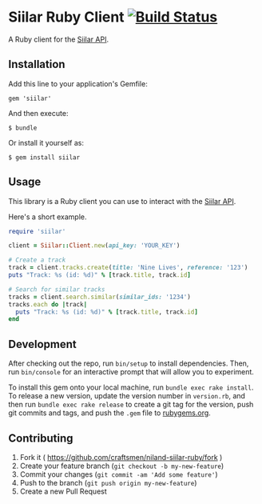 # Siilar Ruby Client [![Build Status](https://travis-ci.org/craftsmen/niland-siilar-ruby.svg?branch=better-methods-names)](https://travis-ci.org/craftsmen/niland-siilar-ruby)

A Ruby client for the [Siilar API](http://api.niland.io/2.0/doc/).

## Installation

Add this line to your application's Gemfile:

    gem 'siilar'

And then execute:

    $ bundle

Or install it yourself as:

    $ gem install siilar

## Usage

This library is a Ruby client you can use to interact with the [Siilar API](http://api.niland.io/2.0/doc/).

Here's a short example.

```ruby
require 'siilar'

client = Siilar::Client.new(api_key: 'YOUR_KEY')

# Create a track
track = client.tracks.create(title: 'Nine Lives', reference: '123')
puts "Track: %s (id: %d)" % [track.title, track.id]

# Search for similar tracks
tracks = client.search.similar(similar_ids: '1234')
tracks.each do |track|
  puts "Track: %s (id: %d)" % [track.title, track.id]
end
```

## Development

After checking out the repo, run `bin/setup` to install dependencies. Then, run `bin/console` for an interactive prompt that will allow you to experiment.

To install this gem onto your local machine, run `bundle exec rake install`. To release a new version, update the version number in `version.rb`, and then run `bundle exec rake release` to create a git tag for the version, push git commits and tags, and push the `.gem` file to [rubygems.org](https://rubygems.org).

## Contributing

1. Fork it ( https://github.com/craftsmen/niland-siilar-ruby/fork )
2. Create your feature branch (`git checkout -b my-new-feature`)
3. Commit your changes (`git commit -am 'Add some feature'`)
4. Push to the branch (`git push origin my-new-feature`)
5. Create a new Pull Request

